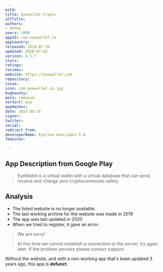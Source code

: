 ```yaml
---
wsId: 
title: Eyewallet Crypto
altTitle: 
authors:
- danny
users: 1000
appId: com.eyewallet.io
appCountry: 
released: 2019-07-26
updated: 2020-07-02
version: 4.5.7
stars: 
ratings: 
reviews: 
website: https://eyewallet.com
repository: 
issue: 
icon: com.eyewallet.io.jpg
bugbounty: 
meta: removed
verdict: wip
appHashes: 
date: 2023-05-25
signer: 
twitter: 
social: 
redirect_from: 
developerName: Eyeline Asociados S A
features: 

---
```


## App Description from Google Play 

> EyeWallet is a virtual wallet with a virtual database that can send, receive and change your cryptocurrencies safely

## Analysis 

- The listed website is no longer available.
- The last working archive for the website was made in 2019 
- The app was last updated in 2020
- When we tried to register, it gave an error:

> We are sorry!
>
> At this time we cannot establish a connection to the server, try again later. If the problem persists please contact support. 

Without the website, and with a non-working app that's been updated 3 years ago, this app is **defunct**.
